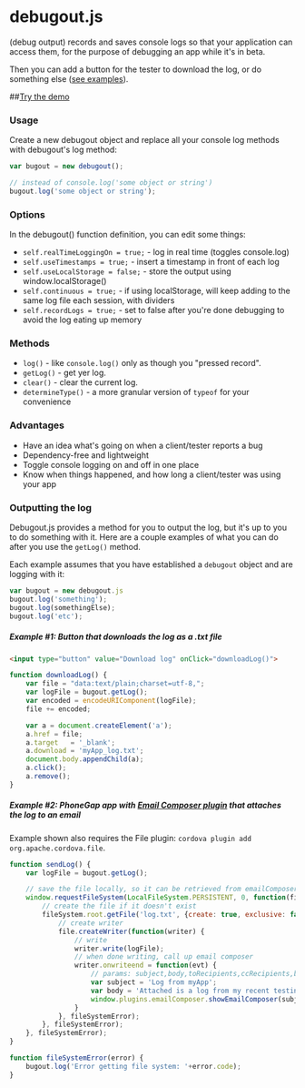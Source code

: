 debugout.js
===========

(debug output) records and saves console logs so that your application can access them, for the purpose of debugging an app while it's in beta. 

Then you can add a button for the tester to download the log, or do something else ([see examples](#outputting)).

##[Try the demo](http://inorganik.github.io/debugout.js/)

### Usage

Create a new debugout object and replace all your console log methods with debugout's log method:

```js
var bugout = new debugout();

// instead of console.log('some object or string')
bugout.log('some object or string');
```

### Options

In the debugout() function definition, you can edit some things:

- `self.realTimeLoggingOn = true;` - log in real time (toggles console.log)
- `self.useTimestamps = true;` - insert a timestamp in front of each log
- `self.useLocalStorage = false;` - store the output using window.localStorage()
- `self.continuous = true;` - if using localStorage, will keep adding to the same log file each session, with dividers
- `self.recordLogs = true;` - set to false after you're done debugging to avoid the log eating up memory

### Methods

- `log()` - like `console.log()` only as though you "pressed record".
- `getLog()` - get yer log.
- `clear()` - clear the current log.
- `determineType()` - a more granular version of `typeof` for your convenience

### Advantages

- Have an idea what's going on when a client/tester reports a bug
- Dependency-free and lightweight
- Toggle console logging on and off in one place
- Know when things happened, and how long a client/tester was using your app

### Outputting the log <a name="outputting"></a>

Debugout.js provides a method for you to output the log, but it's up to you to do something with it. Here are a couple examples of what you can do after you use the `getLog()` method.

Each example assumes that you have established a `debugout` object and are logging with it:

```js
var bugout = new debugout.js
bugout.log('something');
bugout.log(somethingElse);
bugout.log('etc');
```

##### Example #1: Button that downloads the log as a .txt file

```html
<input type="button" value="Download log" onClick="downloadLog()">
````

```js
function downloadLog() {
	var file = "data:text/plain;charset=utf-8,";
	var logFile = bugout.getLog();
	var encoded = encodeURIComponent(logFile);
	file += encoded;

	var a = document.createElement('a');
	a.href = file;
	a.target   = '_blank';
	a.download = 'myApp_log.txt';
	document.body.appendChild(a);
	a.click();
	a.remove();
}

```

##### Example #2: PhoneGap app with [Email Composer plugin](https://github.com/inorganik/cordova-emailComposerWithAttachments) that attaches the log to an email

Example shown also requires the File plugin: `cordova plugin add org.apache.cordova.file`.

```js
function sendLog() {
	var logFile = bugout.getLog();

	// save the file locally, so it can be retrieved from emailComposer
	window.requestFileSystem(LocalFileSystem.PERSISTENT, 0, function(fileSystem) {
		// create the file if it doesn't exist
		fileSystem.root.getFile('log.txt', {create: true, exclusive: false}, function(file) {
			// create writer
			file.createWriter(function(writer) {
		        // write
	    		writer.write(logFile);
	    		// when done writing, call up email composer
				writer.onwriteend = function(evt) {
		            // params: subject,body,toRecipients,ccRecipients,bccRecipients,bIsHTML,attachments,filename
		            var subject = 'Log from myApp';
		            var body = 'Attached is a log from my recent testing session.';
					window.plugins.emailComposer.showEmailComposer(subject,body,[],[],[],false,['log.txt'], ['myApp log']);
		        }
			}, fileSystemError);
		}, fileSystemError);
	}, fileSystemError);
}

function fileSystemError(error) {
    bugout.log('Error getting file system: '+error.code);
}
```


